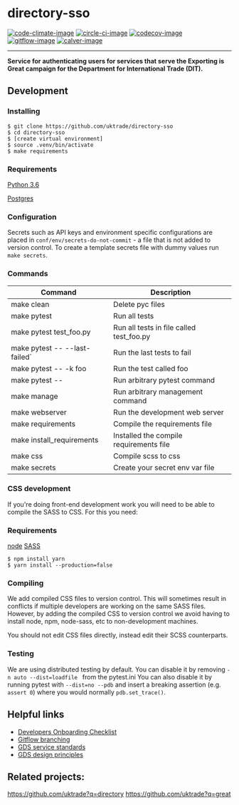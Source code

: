 # directory-sso

[![code-climate-image]][code-climate]
[![circle-ci-image]][circle-ci]
[![codecov-image]][codecov]
[![gitflow-image]][gitflow]
[![calver-image]][calver]

---

**Service for authenticating users for services that serve the Exporting is Great campaign for the Department for International Trade (DIT).**

## Development

### Installing

    $ git clone https://github.com/uktrade/directory-sso
    $ cd directory-sso
    $ [create virtual environment]
    $ source .venv/bin/activate
    $ make requirements


### Requirements
[Python 3.6](https://www.python.org/downloads/release/python-366/)

[Postgres](https://www.postgresql.org/)

### Configuration

Secrets such as API keys and environment specific configurations are placed in `conf/env/secrets-do-not-commit` - a file that is not added to version control. To create a template secrets file with dummy values run `make secrets`.

### Commands

| Command                       | Description |
| ----------------------------- | ------------|
| make clean                    | Delete pyc files |
| make pytest                   | Run all tests |
| make pytest test_foo.py       | Run all tests in file called test_foo.py |
| make pytest -- --last-failed` | Run the last tests to fail |
| make pytest -- -k foo         | Run the test called foo |
| make pytest -- <foo>          | Run arbitrary pytest command |
| make manage <foo>             | Run arbitrary management command |
| make webserver                | Run the development web server |
| make requirements             | Compile the requirements file |
| make install_requirements     | Installed the compile requirements file |
| make css                      | Compile scss to css |
| make secrets                  | Create your secret env var file |

### CSS development

If you're doing front-end development work you will need to be able to compile the SASS to CSS. For this you need:

### Requirements

[node](https://nodejs.org/en/download/)
[SASS](https://rubygems.org/gems/sass/versions/3.4.22)

    $ npm install yarn
    $ yarn install --production=false

### Compiling

We add compiled CSS files to version control. This will sometimes result in conflicts if multiple developers are working on the same SASS files. However, by adding the compiled CSS to version control we avoid having to install node, npm, node-sass, etc to non-development machines.

You should not edit CSS files directly, instead edit their SCSS counterparts.

### Testing
We are using distributed testing by default. You can disable it by removing `-n auto --dist=loadfile ` from the pytest.ini 
You can also disable it by running pytest with `--dist=no --pdb` and insert a breaking assertion (e.g. `assert 0`) where you would normally `pdb.set_trace()`.
## Helpful links
* [Developers Onboarding Checklist](https://uktrade.atlassian.net/wiki/spaces/ED/pages/32243946/Developers+onboarding+checklist)
* [Gitflow branching](https://uktrade.atlassian.net/wiki/spaces/ED/pages/737182153/Gitflow+and+releases)
* [GDS service standards](https://www.gov.uk/service-manual/service-standard)
* [GDS design principles](https://www.gov.uk/design-principles)

## Related projects:
https://github.com/uktrade?q=directory
https://github.com/uktrade?q=great


[code-climate-image]: https://codeclimate.com/github/uktrade/directory-sso/badges/issue_count.svg
[code-climate]: https://codeclimate.com/github/uktrade/directory-sso

[circle-ci-image]: https://circleci.com/gh/uktrade/directory-sso/tree/master.svg?style=svg
[circle-ci]: https://circleci.com/gh/uktrade/directory-sso/tree/master

[codecov-image]: https://codecov.io/gh/uktrade/directory-sso/branch/master/graph/badge.svg
[codecov]: https://codecov.io/gh/uktrade/directory-sso

[gitflow-image]: https://img.shields.io/badge/Branching%20strategy-gitflow-5FBB1C.svg
[gitflow]: https://www.atlassian.com/git/tutorials/comparing-workflows/gitflow-workflow

[calver-image]: https://img.shields.io/badge/Versioning%20strategy-CalVer-5FBB1C.svg
[calver]: https://calver.org
